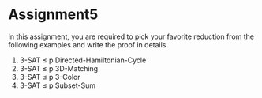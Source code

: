 # Assignment5
In this assignment, you are required to pick your favorite reduction from the following examples and write the proof in details.
1. 3-SAT ≤ p Directed-Hamiltonian-Cycle
2. 3-SAT ≤ p 3D-Matching
3. 3-SAT ≤ p 3-Color
4. 3-SAT ≤ p Subset-Sum
